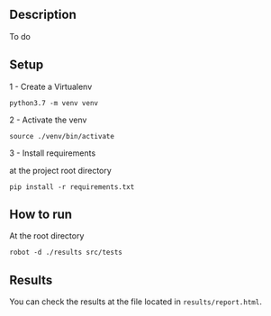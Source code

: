 ## Description
To do

## Setup

1 - Create a Virtualenv
```
python3.7 -m venv venv
```
2 - Activate the venv
```
source ./venv/bin/activate
```
3 - Install requirements

at the project root directory
```
pip install -r requirements.txt
```
## How to run
At the root directory
```
robot -d ./results src/tests
```

## Results
You can check the results at the file located in `results/report.html`.
